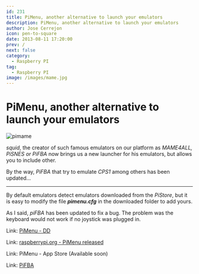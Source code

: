 ```yaml
---
id: 231
title: PiMenu, another alternative to launch your emulators
description: PiMenu, another alternative to launch your emulators
author: Jose Cerrejon
icon: pen-to-square
date: 2013-08-11 17:20:00
prev: /
next: false
category:
  - Raspberry PI
tag:
  - Raspberry PI
image: /images/mame.jpg
---
```


# PiMenu, another alternative to launch your emulators

![pimame](/images/mame.jpg)

*squid*, the creator of such famous emulators on our platform as *MAME4ALL, PiSNES or PiFBA* now brings us a new launcher for his emulators, but allows you to include other.

By the way, *PiFBA* that try to emulate *CPS1* among others has been updated...

- - -
By default emulators detect emulators downloaded from the *PiStore*, but it is easy to modify the file ***pimenu.cfg*** in the downloaded folder to add yours.

As I said, *piFBA* has been updated to fix a bug. The problem was the keyboard would not work if no joystick was plugged in. 

Link: [PiMenu - DD](http://mame4all-pi.googlecode.com/git/pimenu.zip)

Link: [raspberrypi.org - PiMenu released](http://www.raspberrypi.org/phpBB3/viewtopic.php?f=78&t=51773&p=399293&hilit=pimenu#p399293)

Link: PiMenu - App Store (Available soon)

Link: [PiFBA](https://code.google.com/p/pifba/)
